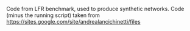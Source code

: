 Code from LFR benchmark, used to produce synthetic networks. Code (minus the running script) taken from https://sites.google.com/site/andrealancichinetti/files
 
